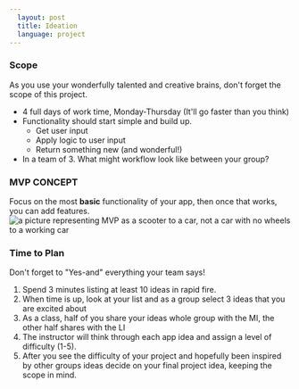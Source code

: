 ```yaml
---
  layout: post
  title: Ideation
  language: project
---
```


### Scope
As you use your wonderfully talented and creative brains, don't forget the scope of this project.

- 4 full days of work time, Monday-Thursday (It'll go faster than you think)
- Functionality should start simple and build up.
  - Get user input
  - Apply logic to user input
  - Return something new (and wonderful!)
- In a team of 3. What might workflow look like between your group?  

### MVP CONCEPT
Focus on the most **basic** functionality of your app, then once that works, you can add features.
![a picture representing MVP as a scooter to a car, not a car with no wheels to a working car](http://blog.deming.org/wp-content/uploads/2014/11/minimal-viable-product-henrik-kniberg.png)

### Time to Plan
Don't forget to "Yes-and" everything your team says!

1. Spend 3 minutes listing at least 10 ideas in rapid fire.
2. When time is up, look at your list and as a group select 3 ideas that you are excited about
3. As a class, half of you share your ideas whole group with the MI, the other half shares with the LI
4. The instructor will think through each app idea and assign a level of difficulty (1-5).
5. After  you see the difficulty of your project and hopefully been inspired by other groups ideas decide on your final project idea, keeping the scope in mind.
